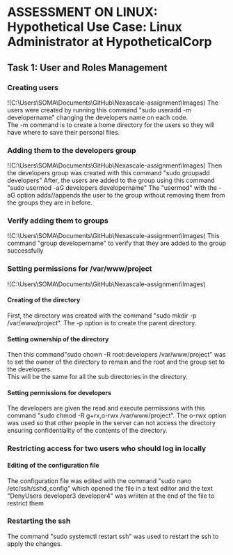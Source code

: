 # ASSESSMENT ON LINUX: Hypothetical Use Case: Linux Administrator at HypotheticalCorp

## Task 1: User and Roles Management

### Creating users
!(C:\Users\SOMA\Documents\GitHub\Nexascale-assignment\Images)
The users were created by running this command "sudo useradd -m developername" changing the developers name on each code.  
The -m command is to create a home directory for the users so they will have where to save their personal files.
### Adding them to the developers group
!(C:\Users\SOMA\Documents\GitHub\Nexascale-assignment\Images)
Then the developers group was created with this command "sudo groupadd developers"
After, the users are added to the group using this command "sudo usermod -aG developers developername"
The "usermod" with the -aG option adds//appends the user to the group without removing them from the groups they are in before.
### Verify adding them to groups
!(C:\Users\SOMA\Documents\GitHub\Nexascale-assignment\Images)
This command "group developername" to verify that they are added to the group successfully

### Setting permissions for /var/www/project
!(C:\Users\SOMA\Documents\GitHub\Nexascale-assignment\Images)
#### Creating of the directory
First, the directory was created with the command "sudo mkdir -p /var/www/project". 
The -p option is to create the parent directory.
#### Setting ownership of the directory
Then this command"sudo chown -R root:developers /var/www/project" was to set the owner of the directory to remain and the root and the group set to the developers.  
This will be the same for all the sub directories in the directory.
#### Setting permissions for developers
The developers are given the read and execute permissions with this command "sudo chmod -R g+rx,o-rwx /var/www/project".
The o-rwx option was used so that other people in the server can not access the directory ensuring confidentiality of the contents of the directory.

### Restricting access for two users who should log in locally
#### Editing of the configuration file
The configuration file was edited with the command "sudo nano /etc/ssh/sshd_config" which opened the file in a text editor and the text "DenyUsers developer3 developer4" was wriiten at the end of the file to restrict them
### Restarting the ssh
The command "sudo systemctl restart ssh" was used to restart the ssh to apply the changes.






